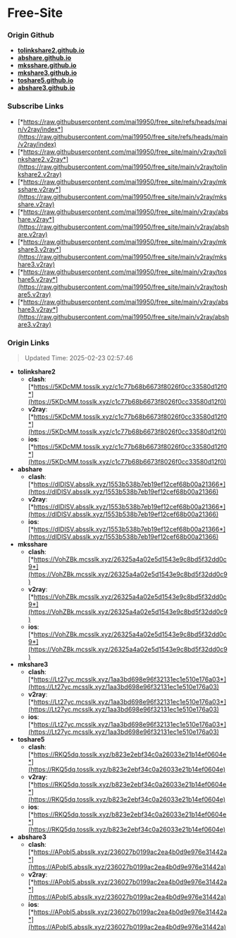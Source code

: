 # Free-Site

### Origin Github

- [**tolinkshare2.github.io**](https://github.com/tolinkshare2/tolinkshare2.github.io)
- [**abshare.github.io**](https://github.com/abshare/abshare.github.io)
- [**mksshare.github.io**](https://github.com/mksshare/mksshare.github.io)
- [**mkshare3.github.io**](https://github.com/mkshare3/mkshare3.github.io)
- [**toshare5.github.io**](https://github.com/toshare5/toshare5.github.io)
- [**abshare3.github.io**](https://github.com/abshare3/abshare3.github.io)

### Subscribe Links

- [*https://raw.githubusercontent.com/mai19950/free_site/refs/heads/main/v2ray/index*](https://raw.githubusercontent.com/mai19950/free_site/refs/heads/main/v2ray/index)
- [*https://raw.githubusercontent.com/mai19950/free_site/main/v2ray/tolinkshare2.v2ray*](https://raw.githubusercontent.com/mai19950/free_site/main/v2ray/tolinkshare2.v2ray)
- [*https://raw.githubusercontent.com/mai19950/free_site/main/v2ray/mksshare.v2ray*](https://raw.githubusercontent.com/mai19950/free_site/main/v2ray/mksshare.v2ray)
- [*https://raw.githubusercontent.com/mai19950/free_site/main/v2ray/abshare.v2ray*](https://raw.githubusercontent.com/mai19950/free_site/main/v2ray/abshare.v2ray)
- [*https://raw.githubusercontent.com/mai19950/free_site/main/v2ray/mkshare3.v2ray*](https://raw.githubusercontent.com/mai19950/free_site/main/v2ray/mkshare3.v2ray)
- [*https://raw.githubusercontent.com/mai19950/free_site/main/v2ray/toshare5.v2ray*](https://raw.githubusercontent.com/mai19950/free_site/main/v2ray/toshare5.v2ray)
- [*https://raw.githubusercontent.com/mai19950/free_site/main/v2ray/abshare3.v2ray*](https://raw.githubusercontent.com/mai19950/free_site/main/v2ray/abshare3.v2ray)

### Origin Links

> Updated Time: 2025-02-23 02:57:46

- **tolinkshare2**
  - **clash**: [*https://5KDcMM.tosslk.xyz/c1c77b68b6673f8026f0cc33580d12f0*](https://5KDcMM.tosslk.xyz/c1c77b68b6673f8026f0cc33580d12f0)
  - **v2ray**: [*https://5KDcMM.tosslk.xyz/c1c77b68b6673f8026f0cc33580d12f0*](https://5KDcMM.tosslk.xyz/c1c77b68b6673f8026f0cc33580d12f0)
  - **ios**: [*https://5KDcMM.tosslk.xyz/c1c77b68b6673f8026f0cc33580d12f0*](https://5KDcMM.tosslk.xyz/c1c77b68b6673f8026f0cc33580d12f0)
- **abshare**
  - **clash**: [*https://dIDlSV.absslk.xyz/1553b538b7eb19ef12cef68b00a21366*](https://dIDlSV.absslk.xyz/1553b538b7eb19ef12cef68b00a21366)
  - **v2ray**: [*https://dIDlSV.absslk.xyz/1553b538b7eb19ef12cef68b00a21366*](https://dIDlSV.absslk.xyz/1553b538b7eb19ef12cef68b00a21366)
  - **ios**: [*https://dIDlSV.absslk.xyz/1553b538b7eb19ef12cef68b00a21366*](https://dIDlSV.absslk.xyz/1553b538b7eb19ef12cef68b00a21366)
- **mksshare**
  - **clash**: [*https://VohZBk.mcsslk.xyz/26325a4a02e5d1543e9c8bd5f32dd0c9*](https://VohZBk.mcsslk.xyz/26325a4a02e5d1543e9c8bd5f32dd0c9)
  - **v2ray**: [*https://VohZBk.mcsslk.xyz/26325a4a02e5d1543e9c8bd5f32dd0c9*](https://VohZBk.mcsslk.xyz/26325a4a02e5d1543e9c8bd5f32dd0c9)
  - **ios**: [*https://VohZBk.mcsslk.xyz/26325a4a02e5d1543e9c8bd5f32dd0c9*](https://VohZBk.mcsslk.xyz/26325a4a02e5d1543e9c8bd5f32dd0c9)
- **mkshare3**
  - **clash**: [*https://Lt27yc.mcsslk.xyz/1aa3bd698e96f32131ec1e510e176a03*](https://Lt27yc.mcsslk.xyz/1aa3bd698e96f32131ec1e510e176a03)
  - **v2ray**: [*https://Lt27yc.mcsslk.xyz/1aa3bd698e96f32131ec1e510e176a03*](https://Lt27yc.mcsslk.xyz/1aa3bd698e96f32131ec1e510e176a03)
  - **ios**: [*https://Lt27yc.mcsslk.xyz/1aa3bd698e96f32131ec1e510e176a03*](https://Lt27yc.mcsslk.xyz/1aa3bd698e96f32131ec1e510e176a03)
- **toshare5**
  - **clash**: [*https://RKQ5dq.tosslk.xyz/b823e2ebf34c0a26033e21b14ef0604e*](https://RKQ5dq.tosslk.xyz/b823e2ebf34c0a26033e21b14ef0604e)
  - **v2ray**: [*https://RKQ5dq.tosslk.xyz/b823e2ebf34c0a26033e21b14ef0604e*](https://RKQ5dq.tosslk.xyz/b823e2ebf34c0a26033e21b14ef0604e)
  - **ios**: [*https://RKQ5dq.tosslk.xyz/b823e2ebf34c0a26033e21b14ef0604e*](https://RKQ5dq.tosslk.xyz/b823e2ebf34c0a26033e21b14ef0604e)
- **abshare3**
  - **clash**: [*https://APobI5.absslk.xyz/236027b0199ac2ea4b0d9e976e31442a*](https://APobI5.absslk.xyz/236027b0199ac2ea4b0d9e976e31442a)
  - **v2ray**: [*https://APobI5.absslk.xyz/236027b0199ac2ea4b0d9e976e31442a*](https://APobI5.absslk.xyz/236027b0199ac2ea4b0d9e976e31442a)
  - **ios**: [*https://APobI5.absslk.xyz/236027b0199ac2ea4b0d9e976e31442a*](https://APobI5.absslk.xyz/236027b0199ac2ea4b0d9e976e31442a)
